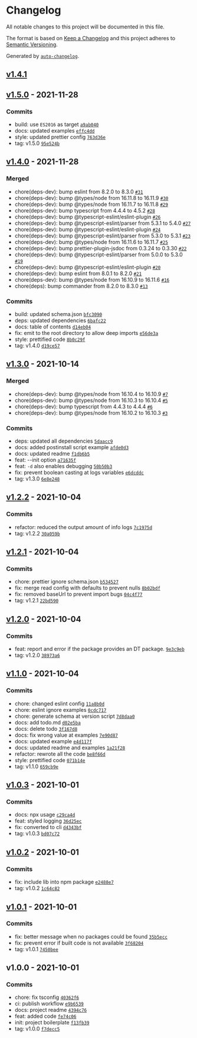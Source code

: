 # Changelog

All notable changes to this project will be documented in this file.

The format is based on [Keep a Changelog](https://keepachangelog.com/en/1.0.0/)
and this project adheres to [Semantic Versioning](https://semver.org/spec/v2.0.0.html).

Generated by [`auto-changelog`](https://github.com/CookPete/auto-changelog).

## [v1.4.1](https://github.com/arthurfiorette/declarator/compare/v1.5.0...v1.4.1)

## [v1.5.0](https://github.com/arthurfiorette/declarator/compare/v1.4.0...v1.5.0) - 2021-11-28

### Commits

- build: use `ES2016` as target [`a9ab040`](https://github.com/arthurfiorette/declarator/commit/a9ab040ea3c66cb724170fe27a6d4cbe5d8b19fe)
- docs: updated examples [`effc4dd`](https://github.com/arthurfiorette/declarator/commit/effc4dd12dd8804c92f6df391c32837bec528d40)
- style: updated prettier config [`763d36e`](https://github.com/arthurfiorette/declarator/commit/763d36e50f44d45136e4bf5606eb9dd0b200e5a2)
- tag: v1.5.0 [`95e524b`](https://github.com/arthurfiorette/declarator/commit/95e524bbb6a150f4265ae3a10521c3e5d25f111f)

## [v1.4.0](https://github.com/arthurfiorette/declarator/compare/v1.3.0...v1.4.0) - 2021-11-28

### Merged

- chore(deps-dev): bump eslint from 8.2.0 to 8.3.0 [`#31`](https://github.com/arthurfiorette/declarator/pull/31)
- chore(deps-dev): bump @types/node from 16.11.8 to 16.11.9 [`#30`](https://github.com/arthurfiorette/declarator/pull/30)
- chore(deps-dev): bump @types/node from 16.11.7 to 16.11.8 [`#29`](https://github.com/arthurfiorette/declarator/pull/29)
- chore(deps-dev): bump typescript from 4.4.4 to 4.5.2 [`#28`](https://github.com/arthurfiorette/declarator/pull/28)
- chore(deps-dev): bump @typescript-eslint/eslint-plugin [`#26`](https://github.com/arthurfiorette/declarator/pull/26)
- chore(deps-dev): bump @typescript-eslint/parser from 5.3.1 to 5.4.0 [`#27`](https://github.com/arthurfiorette/declarator/pull/27)
- chore(deps-dev): bump @typescript-eslint/eslint-plugin [`#24`](https://github.com/arthurfiorette/declarator/pull/24)
- chore(deps-dev): bump @typescript-eslint/parser from 5.3.0 to 5.3.1 [`#23`](https://github.com/arthurfiorette/declarator/pull/23)
- chore(deps-dev): bump @types/node from 16.11.6 to 16.11.7 [`#25`](https://github.com/arthurfiorette/declarator/pull/25)
- chore(deps-dev): bump prettier-plugin-jsdoc from 0.3.24 to 0.3.30 [`#22`](https://github.com/arthurfiorette/declarator/pull/22)
- chore(deps-dev): bump @typescript-eslint/parser from 5.0.0 to 5.3.0 [`#19`](https://github.com/arthurfiorette/declarator/pull/19)
- chore(deps-dev): bump @typescript-eslint/eslint-plugin [`#20`](https://github.com/arthurfiorette/declarator/pull/20)
- chore(deps-dev): bump eslint from 8.0.1 to 8.2.0 [`#21`](https://github.com/arthurfiorette/declarator/pull/21)
- chore(deps-dev): bump @types/node from 16.10.9 to 16.11.6 [`#16`](https://github.com/arthurfiorette/declarator/pull/16)
- chore(deps): bump commander from 8.2.0 to 8.3.0 [`#13`](https://github.com/arthurfiorette/declarator/pull/13)

### Commits

- build: updated schema.json [`bfc3090`](https://github.com/arthurfiorette/declarator/commit/bfc30908c6405b1bfae307bf12f008fb91538938)
- deps: updated dependencies [`6bafc22`](https://github.com/arthurfiorette/declarator/commit/6bafc229006106865d374192441f93ee8bb4d2df)
- docs: table of contents [`d14eb04`](https://github.com/arthurfiorette/declarator/commit/d14eb04649ff8de72afdceb551125f637ca8b350)
- fix: emit to the root directory to allow deep imports [`e56de3a`](https://github.com/arthurfiorette/declarator/commit/e56de3a52b2d408c7909ede6331457f002328259)
- style: prettified code [`8b0c29f`](https://github.com/arthurfiorette/declarator/commit/8b0c29fc1bb32d927a7411eeb5997bdd59cbc6bd)
- tag: v1.4.0 [`d19ce57`](https://github.com/arthurfiorette/declarator/commit/d19ce57906888974ab2eb86f728a74b71abe00a4)

## [v1.3.0](https://github.com/arthurfiorette/declarator/compare/v1.2.2...v1.3.0) - 2021-10-14

### Merged

- chore(deps-dev): bump @types/node from 16.10.4 to 16.10.9 [`#7`](https://github.com/arthurfiorette/declarator/pull/7)
- chore(deps-dev): bump @types/node from 16.10.3 to 16.10.4 [`#5`](https://github.com/arthurfiorette/declarator/pull/5)
- chore(deps-dev): bump typescript from 4.4.3 to 4.4.4 [`#6`](https://github.com/arthurfiorette/declarator/pull/6)
- chore(deps-dev): bump @types/node from 16.10.2 to 16.10.3 [`#3`](https://github.com/arthurfiorette/declarator/pull/3)

### Commits

- deps: updated all dependencies [`5daacc9`](https://github.com/arthurfiorette/declarator/commit/5daacc9ab214e769c7c9f8f9a15c169bbb6919a6)
- docs: added postinstall script example [`afde0d3`](https://github.com/arthurfiorette/declarator/commit/afde0d3cfb89384b69903eda822161e6365c21e9)
- docs: updated readme [`f1db6b5`](https://github.com/arthurfiorette/declarator/commit/f1db6b5b8fe2e9c1bd80ecbfecddb47fea1ad88c)
- feat: --init option [`a71635f`](https://github.com/arthurfiorette/declarator/commit/a71635ffee167e00c8f60acb41b4b670af9387e7)
- feat: `-d` also enables debugging [`50b50b3`](https://github.com/arthurfiorette/declarator/commit/50b50b327f17b7af6d9732b9bd45a15882e5a967)
- fix: prevent boolean casting at logs variables [`e6dcddc`](https://github.com/arthurfiorette/declarator/commit/e6dcddcdb40a6ef54e616f66a82021dceeb03148)
- tag: v1.3.0 [`6e8e248`](https://github.com/arthurfiorette/declarator/commit/6e8e24857b8b8a794ddeb8cd325d31bbf5b91f09)

## [v1.2.2](https://github.com/arthurfiorette/declarator/compare/v1.2.1...v1.2.2) - 2021-10-04

### Commits

- refactor: reduced the output amount of info logs [`7c1975d`](https://github.com/arthurfiorette/declarator/commit/7c1975dae33c60d8f5d2575537acd383d692caba)
- tag: v1.2.2 [`30a059b`](https://github.com/arthurfiorette/declarator/commit/30a059b51f4eee4ec1e05c4bbb92557708802ded)

## [v1.2.1](https://github.com/arthurfiorette/declarator/compare/v1.2.0...v1.2.1) - 2021-10-04

### Commits

- chore: prettier ignore schema.json [`b534527`](https://github.com/arthurfiorette/declarator/commit/b53452748f1949510ef650867e43f046217aa798)
- fix: merge read config with defaults to prevent nulls [`8b02bdf`](https://github.com/arthurfiorette/declarator/commit/8b02bdf77e8125bcd3cc680db4539dba3894cfd1)
- fix: removed baseUrl to prevent import bugs [`04c4f77`](https://github.com/arthurfiorette/declarator/commit/04c4f772b0da788ed66c8c182cb748dea910ea59)
- tag: v1.2.1 [`22bd590`](https://github.com/arthurfiorette/declarator/commit/22bd59046e1b6731eafe1b6f74371908e7358933)

## [v1.2.0](https://github.com/arthurfiorette/declarator/compare/v1.1.0...v1.2.0) - 2021-10-04

### Commits

- feat: report and error if the package provides an DT package. [`9e3c9eb`](https://github.com/arthurfiorette/declarator/commit/9e3c9eb72d92997d2858e5cabf95006380d2dd0f)
- tag: v1.2.0 [`38973a6`](https://github.com/arthurfiorette/declarator/commit/38973a6efb1305432c70cc616b4ce0fbaf6bb526)

## [v1.1.0](https://github.com/arthurfiorette/declarator/compare/v1.0.3...v1.1.0) - 2021-10-04

### Commits

- chore: changed eslint config [`11a8b0d`](https://github.com/arthurfiorette/declarator/commit/11a8b0dfc24e7e1a78b8bda2f85abe1ff4404eb5)
- chore: eslint ignore examples [`0cdc717`](https://github.com/arthurfiorette/declarator/commit/0cdc717fcab6de8be32619535d3900ceeda7087b)
- chore: generate schema at version script [`7d8daa0`](https://github.com/arthurfiorette/declarator/commit/7d8daa0bed05b6d679c744110d52c61c0b30deeb)
- docs: add todo.md [`d02e5ba`](https://github.com/arthurfiorette/declarator/commit/d02e5ba47bbf7fe0dc0e3b1cc6f194cce0849ef8)
- docs: delete todo [`3f167d8`](https://github.com/arthurfiorette/declarator/commit/3f167d8ac2b00918be6e90c26144c2c4de378842)
- docs: fix wrong value at examples [`7e90d87`](https://github.com/arthurfiorette/declarator/commit/7e90d8727b6aaeb6dddabb9948d5d110d67d15fe)
- docs: updated example [`e4d117f`](https://github.com/arthurfiorette/declarator/commit/e4d117ff906b88f3c29bfe325016c09f23d7dfc9)
- docs: updated readme and examples [`1a21f28`](https://github.com/arthurfiorette/declarator/commit/1a21f287d4021544a6b30ff09a07685b0ee31c00)
- refactor: rewrote all the code [`be8f66d`](https://github.com/arthurfiorette/declarator/commit/be8f66db99657b83c6e2fa8fe5d7dcbf25337441)
- style: prettified code [`071b14e`](https://github.com/arthurfiorette/declarator/commit/071b14eb460b194586195a2a5f024d0f5921bde1)
- tag: v1.1.0 [`659cb9e`](https://github.com/arthurfiorette/declarator/commit/659cb9ecbb80c1a4edab5da8e7976d18b5066b73)

## [v1.0.3](https://github.com/arthurfiorette/declarator/compare/v1.0.2...v1.0.3) - 2021-10-01

### Commits

- docs: npx usage [`c29ca4d`](https://github.com/arthurfiorette/declarator/commit/c29ca4d912fcefb530df6bb37a75f396a416f4d7)
- feat: styled logging [`36d25ec`](https://github.com/arthurfiorette/declarator/commit/36d25ecfc57b407d4d6d5e2f945549b4e8125bff)
- fix: converted to cli [`d4343bf`](https://github.com/arthurfiorette/declarator/commit/d4343bf103141332d58a11f2ecc29b6da67ee8aa)
- tag: v1.0.3 [`bd07c72`](https://github.com/arthurfiorette/declarator/commit/bd07c7278a1a6124ff96d37f185d012087755dea)

## [v1.0.2](https://github.com/arthurfiorette/declarator/compare/v1.0.1...v1.0.2) - 2021-10-01

### Commits

- fix: include lib into npm package [`e2488e7`](https://github.com/arthurfiorette/declarator/commit/e2488e72d359bbf579858b541f793a9eb24cb0a7)
- tag: v1.0.2 [`1c64c82`](https://github.com/arthurfiorette/declarator/commit/1c64c8282756835bf4ccd93dda060ebe3d9ed5d7)

## [v1.0.1](https://github.com/arthurfiorette/declarator/compare/v1.0.0...v1.0.1) - 2021-10-01

### Commits

- fix: better message when no packages could be found [`35b5ecc`](https://github.com/arthurfiorette/declarator/commit/35b5ecc688a4656eb80e502e750dd9096ecb5933)
- fix: prevent error if built code is not available [`3f68204`](https://github.com/arthurfiorette/declarator/commit/3f682044c569e9517cd6247709399d9fc7f3a6bf)
- tag: v1.0.1 [`7450bee`](https://github.com/arthurfiorette/declarator/commit/7450beec7a65d7ca156ec0bc94d415a806fdbe55)

## v1.0.0 - 2021-10-01

### Commits

- chore: fix tsconfig [`40362f6`](https://github.com/arthurfiorette/declarator/commit/40362f6261f79c98fcf3c19b86a3bec79f707cd4)
- ci: publish workflow [`e9b6539`](https://github.com/arthurfiorette/declarator/commit/e9b6539cb07a3c72184b6bd47d306226e1dad866)
- docs: project readme [`4394c76`](https://github.com/arthurfiorette/declarator/commit/4394c762efb153f4a752d84ba037fdab657ef7ae)
- feat: added code [`fe74c06`](https://github.com/arthurfiorette/declarator/commit/fe74c06d3aafc030382a7309bcfa0fed545df455)
- init: project boilerplate [`f13fb39`](https://github.com/arthurfiorette/declarator/commit/f13fb39b5d98dd6540e0c493aecf3e62aa041976)
- tag: v1.0.0 [`f7decc5`](https://github.com/arthurfiorette/declarator/commit/f7decc5a1ef0f3b503b6f9ca0d6f13f024a880a9)
